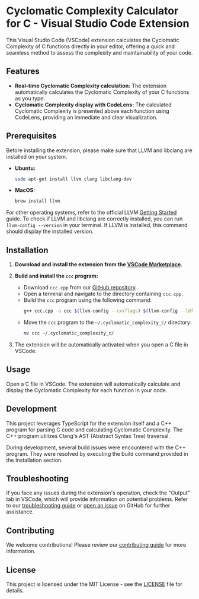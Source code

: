 # Cyclomatic Complexity Calculator for C - Visual Studio Code Extension

This Visual Studio Code (VSCode) extension calculates the Cyclomatic Complexity of C functions directly in your editor, offering a quick and seamless method to assess the complexity and maintainability of your code.

## Features

- **Real-time Cyclomatic Complexity calculation:** The extension automatically calculates the Cyclomatic Complexity of your C functions as you type.
- **Cyclomatic Complexity display with CodeLens:** The calculated Cyclomatic Complexity is presented above each function using CodeLens, providing an immediate and clear visualization.

## Prerequisites

Before installing the extension, please make sure that LLVM and libclang are installed on your system.

- **Ubuntu:**
    ```bash
    sudo apt-get install llvm clang libclang-dev
    ```
- **MacOS:**
    ```bash
    brew install llvm
    ```
For other operating systems, refer to the official LLVM [Getting Started](https://llvm.org/docs/GettingStarted.html) guide. To check if LLVM and libclang are correctly installed, you can run `llvm-config --version` in your terminal. If LLVM is installed, this command should display the installed version.

## Installation

1. **Download and install the extension from the [VSCode Marketplace](https://marketplace.visualstudio.com/VSCode).**

2. **Build and install the `ccc` program:**
    - Download `ccc.cpp` from our [GitHub repository](https://github.com/ChinChangYang/cyclomatic-complexity-c/blob/main/src/ccc/ccc.cpp).
    - Open a terminal and navigate to the directory containing `ccc.cpp`.
    - Build the `ccc` program using the following command:
        ```bash
        g++ ccc.cpp -o ccc $(llvm-config --cxxflags) $(llvm-config --ldflags) -lclang $(llvm-config --libs --system-libs)
        ```
    - Move the `ccc` program to the `~/.cyclomatic_complexity_c/` directory:
        ```bash
        mv ccc ~/.cyclomatic_complexity_c/
        ```
3. The extension will be automatically activated when you open a C file in VSCode.

## Usage

Open a C file in VSCode. The extension will automatically calculate and display the Cyclomatic Complexity for each function in your code.

## Development

This project leverages TypeScript for the extension itself and a C++ program for parsing C code and calculating Cyclomatic Complexity. The C++ program utilizes Clang's AST (Abstract Syntax Tree) traversal.

During development, several build issues were encountered with the C++ program. They were resolved by executing the build command provided in the Installation section.

## Troubleshooting

If you face any issues during the extension's operation, check the "Output" tab in VSCode, which will provide information on potential problems. Refer to our [troubleshooting guide](TROUBLESHOOTING.md) or [open an issue](https://github.com/ChinChangYang/cyclomatic-complexity-c/issues/new) on GitHub for further assistance.

## Contributing

We welcome contributions! Please review our [contributing guide](CONTRIBUTING.md) for more information.

## License

This project is licensed under the MIT License - see the [LICENSE](LICENSE) file for details.

